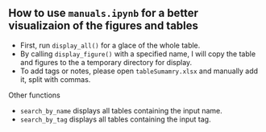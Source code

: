 ## How to use `manuals.ipynb` for a better visualizaion of the figures and tables

- First, run `display_all()` for a glace of the whole table.
- By calling `display_figure()` with a specified name, I will copy the table and figures to the a temporary directory for display. 
- To add tags or notes, please open `tableSumamry.xlsx` and manually add it, split with commas. 

Other functions
- `search_by_name` displays all tables containing the input name.
- `search_by_tag` displays all tables containing the input tag.
